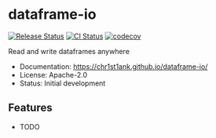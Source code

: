 # dataframe-io



[<img src="https://img.shields.io/pypi/v/dframeio.svg" alt="Release Status">](https://pypi.python.org/pypi/dframeio)
[<img src="https://github.com/chr1st1ank/dataframe-io/actions/workflows/test.yml/badge.svg?branch=main" alt="CI Status">](https://github.com/chr1st1ank/dataframe-io/actions)
[![codecov](https://codecov.io/gh/chr1st1ank/dataframe-io/branch/master/graph/badge.svg?token=4oBkRHXbfa)](https://codecov.io/gh/chr1st1ank/dataframe-io)


Read and write dataframes anywhere


* Documentation: <https://chr1st1ank.github.io/dataframe-io/>
* License: Apache-2.0
* Status: Initial development

## Features

* TODO
